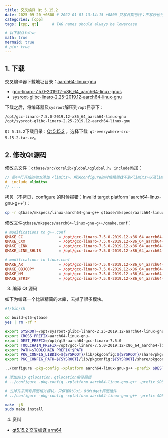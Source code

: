 ```yaml
---
title: 交叉编译 Qt 5.15.2
date: 2025-09-20 +0800 # 2022-01-01 13:14:15 +0800 只写日期也行；不写秒也行；这样也行 2022-03-09T00:55:42+08:00
categories: [cpp]
tags: [cpp, qt]      # TAG names should always be lowercase

# 以下默认false
math: true
mermaid: true
# pin: true
---
```


## 1. 下载 ##

交叉编译器下载地址目录：[aarch64-linux-gnu](https://releases.linaro.org/components/toolchain/binaries/7.5-2019.12/aarch64-linux-gnu/)

* [gcc-linaro-7.5.0-2019.12-x86_64_aarch64-linux-gnus](https://releases.linaro.org/components/toolchain/binaries/7.5-2019.12/aarch64-linux-gnu/gcc-linaro-7.5.0-2019.12-x86_64_aarch64-linux-gnu.tar.xz)
* [sysroot-glibc-linaro-2.25-2019.12-aarch64-linux-gnu](https://releases.linaro.org/components/toolchain/binaries/7.5-2019.12/aarch64-linux-gnu/sysroot-glibc-linaro-2.25-2019.12-aarch64-linux-gnu.tar.xz)

下载之后，将编译器及`sysroot`解压到`/opt`目录下：

```bash
/opt/gcc-linaro-7.5.0-2019.12-x86_64_aarch64-linux-gnu
/opt/sysroot-glibc-linaro-2.25-2019.12-aarch64-linux-gnu
```

`Qt 5.15.2`下载目录：[Qt 5.15.2](https://download.qt.io/archive/qt/5.15/5.15.2/single/) 。选择下载` qt-everywhere-src-5.15.2.tar.xz`。

## 2. 修改Qt源码 ##

修改头文件：`qtbase/src/corelib/global/qglobal.h`，`include`添加：

```cpp
// 第44行开始的地方添加 <limits>，解决configure的时候报错找不到<limits>以及limits相关错误
#  include <limits>
// ....
```

拷贝（不拷贝，configure 的时候报错：Invalid target platform 'aarch64-linux-gnu-g++'）：

```bash
cp -r qtbase/mkspecs/linux-aarch64-gnu-g++ qtbase/mkspecs/aarch64-linux-gnu-g++
```

修改文件`qtbase/mkspecs/aarch64-linux-gnu-g++/qmake.conf`：

```conf
# modifications to g++.conf
QMAKE_CC                = /opt/gcc-linaro-7.5.0-2019.12-x86_64_aarch64-linux-gnu/bin/aarch64-linux-gnu-gcc
QMAKE_CXX               = /opt/gcc-linaro-7.5.0-2019.12-x86_64_aarch64-linux-gnu/bin/aarch64-linux-gnu-g++
QMAKE_LINK              = /opt/gcc-linaro-7.5.0-2019.12-x86_64_aarch64-linux-gnu/bin/aarch64-linux-gnu-g++
QMAKE_LINK_SHLIB        = /opt/gcc-linaro-7.5.0-2019.12-x86_64_aarch64-linux-gnu/bin/aarch64-linux-gnu-g++

# modifications to linux.conf
QMAKE_AR                = /opt/gcc-linaro-7.5.0-2019.12-x86_64_aarch64-linux-gnu/bin/aarch64-linux-gnu-ar cqs
QMAKE_OBJCOPY           = /opt/gcc-linaro-7.5.0-2019.12-x86_64_aarch64-linux-gnu/bin/aarch64-linux-gnu-objcopy
QMAKE_NM                = /opt/gcc-linaro-7.5.0-2019.12-x86_64_aarch64-linux-gnu/bin/aarch64-linux-gnu-nm -P
QMAKE_STRIP             = /opt/gcc-linaro-7.5.0-2019.12-x86_64_aarch64-linux-gnu/bin/aarch64-linux-gnu-strip
```

3. 编译 Qt 源码

如下为编译一个比较精简的`Qt`库，去掉了很多模块。

```bash
#!/bin/sh

cd build-qt5-qtbase
yes | rm -rf *

export SYSROOT=/opt/sysroot-glibc-linaro-2.25-2019.12-aarch64-linux-gnu
export CROSS_PREFIX=aarch64-linux-gnu-
export DEST_PREFIX=/opt/qt5-aarch64-gcc-linaro-7.5.0
export TOOLCHAIN_PREFIX=/opt/gcc-linaro-7.5.0-2019.12-x86_64_aarch64-linux-gnu/bin
export PATH=$TOOLCHAIN_PREFIX:$PATH
export PKG_CONFIG_LIBDIR=${SYSROOT}/lib/pkgconfig:${SYSROOT}/share/pkgconfig
export PKG_CONFIG_PATH=${SYSROOT}/lib/pkgconfig:${SYSROOT}/share/pkgconfig

../configure -pkg-config -xplatform aarch64-linux-gnu-g++ -prefix $DEST_PREFIX -release -opensource -confirm-license -sysroot $SYSROOT -nomake tests -nomake examples -skip qtwebengine -skip qt3d -skip qtwebview -skip qtnetworkauth -skip qtserialport -skip qtsensors -skip qtmultimedia -skip qtdoc -skip qtmacextras -skip qtandroidextras -no-opengl

# 添加skip qtlocation，qtlocation编译报错
# ../configure -pkg-config -xplatform aarch64-linux-gnu-g++ -prefix $DEST_PREFIX -release -opensource -confirm-license -sysroot $SYSROOT -nomake tests -nomake examples -skip qtwebengine -skip qt3d -skip qtwebview -skip qtnetworkauth -skip qtserialport -skip qtsensors -skip qtmultimedia -skip qtdoc -skip qtmacextras -skip qtandroidextras -skip qtlocation -no-opengl

# 去掉几乎所有界面相关模块，只保留QtGui，QtWidget界面组件
# ../configure -pkg-config -xplatform aarch64-linux-gnu-g++ -prefix $DEST_PREFIX -release -opensource -confirm-license -sysroot $SYSROOT -nomake tests -nomake examples -skip qtwebengine -skip qt3d -skip qtwebview -skip qtnetworkauth -skip qtserialport -skip qtsensors -skip qtmultimedia -skip qtdoc -skip qtmacextras -skip qtandroidextras -skip qtlocation -skip qtdeclarative -skip qtquickcontrols -skip qtquickcontrols2 -skip qtgraphicaleffects -no-opengl

make -j8
sudo make install
```

4. 资料

* [qt5.15.2 交叉编译 arm64](https://august295.github.io/posts/qt5.15.2%E4%BA%A4%E5%8F%89%E7%BC%96%E8%AF%91arm64/)
